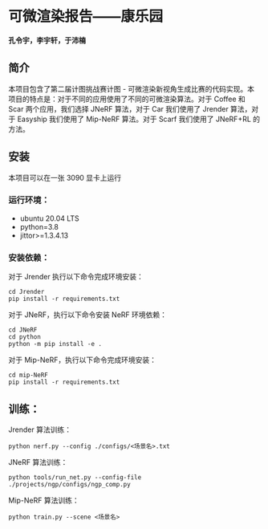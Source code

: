 # 可微渲染报告——康乐园

**孔令宇，李宇轩，于沛楠**

## 简介

本项目包含了第二届计图挑战赛计图 - 可微渲染新视角生成比赛的代码实现。本项目的特点是：对于不同的应用使用了不同的可微渲染算法。对于 Coffee 和 Scar 两个应用，我们选择 JNeRF 算法，对于 Car 我们使用了 Jrender 算法，对于 Easyship 我们使用了 Mip-NeRF 算法。对于 Scarf 我们使用了 JNeRF+RL 的方法。

## 安装

本项目可以在一张 3090 显卡上运行

### 运行环境：

- ubuntu 20.04 LTS
- python=3.8
- jittor>=1.3.4.13

### 安装依赖：

对于 Jrender 执行以下命令完成环境安装：

```
cd Jrender
pip install -r requirements.txt
```

对于 JNeRF，执行以下命令安装 NeRF 环境依赖：

```
cd JNeRF
cd python
python -m pip install -e .
```

对于 Mip-NeRF，执行以下命令完成环境安装：

```
cd mip-NeRF
pip install -r requirements.txt
```

## 训练：

Jrender 算法训练：

```
python nerf.py --config ./configs/<场景名>.txt
```

JNeRF 算法训练：

```
python tools/run_net.py --config-file ./projects/ngp/configs/ngp_comp.py
```

Mip-NeRF 算法训练：

```
python train.py --scene <场景名>
```

